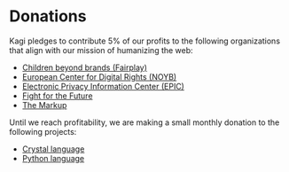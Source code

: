 # Donations

Kagi pledges to contribute 5% of our profits to the following organizations that align with our mission of humanizing the
web:

- [Children beyond brands (Fairplay)](https://fairplayforkids.org)
- [European Center for Digital Rights (NOYB)](https://noyb.eu/en)
- [Electronic Privacy Information Center (EPIC)](https://epic.org)
- [Fight for the Future](https://www.fightforthefuture.org)
- [The Markup](https://themarkup.org)

Until we reach profitability, we are making a small monthly donation to the following projects:

- [Crystal language](https://opencollective.com/crystal-lang)
- [Python language](https://www.python.org/sponsors/application/)



